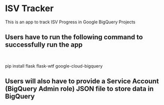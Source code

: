 <H1> ISV Tracker </H1>
<P> This is an app to track ISV Progress in Google BigQuery Projects</P>

<H2>Users have to run the following command to successfully run the app </H2><BR>

<P> pip install flask flask-wtf google-cloud-bigquery</P>

<H2>Users will also have to provide a Service Account (BigQuery Admin role) JSON file to store data in BigQuery</H2><BR>
